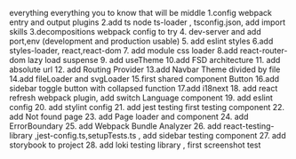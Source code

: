 everything
everything you to know that will be middle 
1.config webpack entry and output plugins
2.add ts node ts-loader , tsconfig.json, add import skills 
3.decompositions webpack config to try 
4. dev-server and add port,env (development and production usable)
5. add eslint styles 
6.add styles-loader, react,react-dom 
7. add module css loader 
8.add react-router-dom lazy load suspense 
9. add useTheme 
10.add FSD architecture 
11. add absolute url 
12. add Routing Provider
13.add Navbar Theme divided by file
14.add fileLoader and svgLoader
15.first shared component Button
16.add sidebar toggle button with collapsed function
17.add i18next
18. add react refresh webpack plugin, add switch Language component 
19. add eslint config 
20. add stylint config
21. add jest testing first testing component
22. add Not found page 
23. add Page loader and component
24. add ErrorBoundary 
25. add Webpack Bundle Analyzer
26. add react-testing-library ,jest-config.ts,setupTests.ts , add sidebar testing component 
27. add storybook to project 
28. add loki testing library , first screenshot test 
